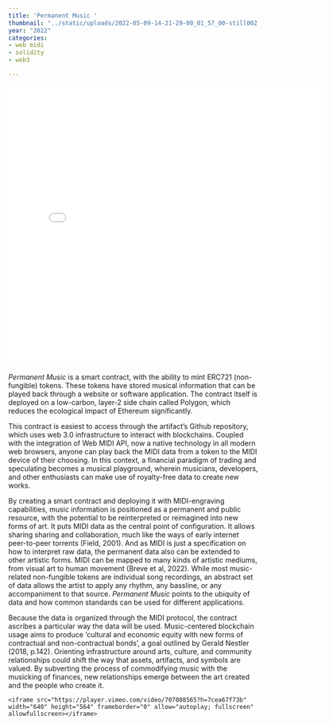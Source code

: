 ```yaml
---
title: 'Permanent Music '
thumbnail: "../static/uploads/2022-05-09-14-21-29-00_01_57_00-still002.jpg"
year: "2022"
categories:
- web midi
- solidity
- web3

---
```

<iframe src="[https://player.vimeo.com/video/707808565?h=7cea67f73b](https://player.vimeo.com/video/707808565?h=7cea67f73b "https://player.vimeo.com/video/707808565?h=7cea67f73b")" width="640" height="564" frameborder="0" allow="autoplay; fullscreen" allowfullscreen></iframe>

_Permanent Music_ is a smart contract, with the ability to mint ERC721 (non-fungible) tokens. These tokens have stored musical information that can be played back through a website or software application. The contract itself is deployed on a low-carbon, layer-2 side chain called Polygon, which reduces the ecological impact of Ethereum significantly.

This contract is easiest to access through the artifact’s Github repository, which uses web 3.0 infrastructure to interact with blockchains. Coupled with the integration of Web MIDI API, now a native technology in all modern web browsers, anyone can play back the MIDI data from a token to the MIDI device of their choosing. In this context, a financial paradigm of trading and speculating becomes a musical playground, wherein musicians, developers, and other enthusiasts can make use of royalty-free data to create new works. 

By creating a smart contract and deploying it with MIDI-engraving capabilities, music information is positioned as a permanent and public resource, with the potential to be reinterpreted or reimagined into new forms of art. It puts MIDI data as the central point of configuration. It allows sharing sharing and collaboration, much like the ways of early internet peer-to-peer torrents (Field, 2001). And as MIDI is just a specification on how to interpret raw data, the permanent data also can be extended to other artistic forms. MIDI can be mapped to many kinds of artistic mediums, from visual art to human movement (Breve et al, 2022). While most music-related non-fungible tokens are individual song recordings, an abstract set of data allows the artist to apply any rhythm, any bassline, or any accompaniment to that source. _Permanent Music_ points to the ubiquity of data and how common standards can be used for different applications. 

Because the data is organized through the MIDI protocol, the contract ascribes a particular way the data will be used. Music-centered blockchain usage aims to produce ‘cultural and economic equity with new forms of contractual and non-contractual bonds’, a goal outlined by Gerald Nestler (2018, p.142). Orienting infrastructure around arts, culture, and community relationships could shift the way that assets, artifacts, and symbols are valued. By subverting the process of commodifying music with the musicking of finances, new relationships emerge between the art created and the people who create it.

    <iframe src="https://player.vimeo.com/video/707808565?h=7cea67f73b" width="640" height="564" frameborder="0" allow="autoplay; fullscreen" allowfullscreen></iframe>